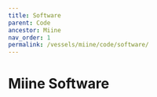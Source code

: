 ```yaml
---
title: Software
parent: Code
ancestor: Miine
nav_order: 1
permalink: /vessels/miine/code/software/
---
```


# Miine Software
